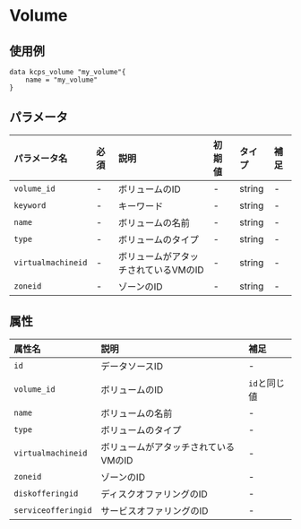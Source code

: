#  Volume

## 使用例

```hcl
data kcps_volume "my_volume"{
    name = "my_volume"
}
```

## パラメータ

|パラメータ名 |必須    |説明      |初期値    |タイプ    |補足|
|:----------|:------|:---------|:--------|:--------|:--|
|`volume_id` |-|ボリュームのID | - | string | - |
|`keyword` |-|キーワード | - | string | - |
|`name` |-|ボリュームの名前  | - | string | - |
|`type` |-|ボリュームのタイプ  | - | string | - |
|`virtualmachineid` |-|ボリュームがアタッチされているVMのID  | - | string | - |
|`zoneid` |-|ゾーンのID  | - | string | - |


## 属性
|属性名 |説明      |補足 |
|:----------|:------|:---------|
|`id`          |データソースID   | - | 
|`volume_id`  |ボリュームのID  | `id`と同じ値 |
|`name`  |ボリュームの名前  | - |
|`type` |ボリュームのタイプ  | - |
|`virtualmachineid` |ボリュームがアタッチされているVMのID  | - |
|`zoneid`  |ゾーンのID   | - |
|`diskofferingid`  |ディスクオファリングのID   | - |
|`serviceofferingid`  |サービスオファリングのID   | - |
 
